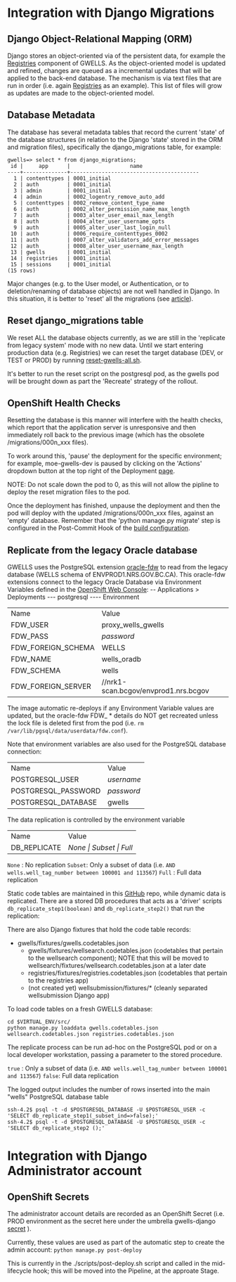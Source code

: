 # Integration with Django Migrations

## Django Object-Relational Mapping (ORM)
Django stores an object-oriented via of the persistent data, for example the [Registries](https://github.com/bcgov/gwells/blob/developer/registries/models.py) component of GWELLS.  As the object-oriented model is updated and refined, changes are queued as a incremental updates that will be applied to the back-end database.  The mechanism is via text files that are run in order (i.e. again [Registries](https://github.com/bcgov/gwells/tree/developer/registries/migrations) as an example).  This list of files will grow as updates are made to the object-oriented model.

## Database Metadata
The database has several metadata tables that record the current 'state' of the database structures (in relation to the Django 'state' stored in the ORM and migration files), specifically the django_migrations table, for example:
```
gwells=> select * from django_migrations;
 id |     app      |                   name
----+--------------+-----------------------------------------
  1 | contenttypes | 0001_initial
  2 | auth         | 0001_initial
  3 | admin        | 0001_initial
  4 | admin        | 0002_logentry_remove_auto_add
  5 | contenttypes | 0002_remove_content_type_name
  6 | auth         | 0002_alter_permission_name_max_length
  7 | auth         | 0003_alter_user_email_max_length
  8 | auth         | 0004_alter_user_username_opts
  9 | auth         | 0005_alter_user_last_login_null
 10 | auth         | 0006_require_contenttypes_0002
 11 | auth         | 0007_alter_validators_add_error_messages
 12 | auth         | 0008_alter_user_username_max_length
 13 | gwells       | 0001_initial
 14 | registries   | 0001_initial
 15 | sessions     | 0001_initial
(15 rows)
```

Major changes (e.g. to the User model, or Authentication, or to deletion/renaming of database objects) are not well handled in Django.  In this situation, it is better to 'reset' all the migrations (see [article](https://simpleisbetterthancomplex.com/tutorial/2016/07/26/how-to-reset-migrations.html)).

## Reset django_migrations table
We reset ALL the database objects currently, as we are still in the 'replicate from legacy system' mode with no new data.  Until we start entering production data (e.g. Registries) we can reset the target database (DEV, or TEST or PROD) by running [reset-gwells-all.sh](../../scripts/reset-gwells-all.sh).

It's better to run the reset script on the postgresql pod, as the gwells pod will be brought down as part the 'Recreate' strategy of the rollout.

## OpenShift Health Checks
Resetting the database is this manner will interfere with the health checks, which report that the application server is unresponsive and then immediately roll back to the previous image (which has the obsolete /migrations/000n_xxx files).

To work around this, 'pause' the deployment for the specific environment; for example, moe-gwells-dev is paused by clicking on the 'Actions' dropdown button at the top right of the Deployment [page](https://console.pathfinder.gov.bc.ca:8443/console/project/moe-gwells-dev/browse/dc/gwells?tab=history).  

NOTE: Do not scale down the pod to 0, as this will not allow the pipline to deploy the reset migration  files to the pod.

Once the deployment has finished, unpause the deployment and then the pod will deploy with the updated /migrations/000n_xxx files, against an 'empty' database.  Remember that the 'python manage.py migrate' step is configured in the Post-Commit Hook of the [build configuration](https://console.pathfinder.gov.bc.ca:8443/console/project/moe-gwells-tools/edit/builds/gwells-developer).



## Replicate from the legacy Oracle database

GWELLS uses the PostgreSQL extension [oracle-fdw](https://github.com/laurenz/oracle_fdw) to read from the
legacy database (WELLS schema of ENVPROD1.NRS.GOV.BC.CA).  This oracle-fdw extensions connect to the legacy Oracle Database via Environment Variables defined in the [OpenShift Web Console](https://console.pathfinder.gov.bc.ca:8443/console/):
-- Applications > Deployments
--- postgresql
---- Environment

<table>
<tr><td>Name</td><td>Value</td></tr>
<tr><td>FDW_USER</td><td>proxy_wells_gwells</td></tr>
<tr><td>FDW_PASS</td><td><i>password</i></td></tr>
<tr><td>FDW_FOREIGN_SCHEMA</td><td>WELLS</td></tr>
<tr><td>FDW_NAME</td><td>wells_oradb</td></tr>
<tr><td>FDW_SCHEMA</td><td>wells</td></tr>
<tr><td>FDW_FOREIGN_SERVER</td><td>//nrk1-scan.bcgov/envprod1.nrs.bcgov</td></tr>
</table>

The image automatic re-deploys if any Environment Variable values are updated, but the oracle-fdw FDW_ * details do NOT get recreated
unless the lock file is deleted first from the pod (i.e. `rm /var/lib/pgsql/data/userdata/fdw.conf`).

Note that environment variables are also used for the PostgreSQL database connection:
<table>
<tr><td>Name</td><td>Value</td></tr>
<tr><td>POSTGRESQL_USER</td><td><i>username</i></td></tr>
<tr><td>POSTGRESQL_PASSWORD</td><td><i>password</i></td></tr>
<tr><td>POSTGRESQL_DATABASE</td><td>gwells</td></tr>
</table>

The data replication is controlled by the environment variable<table>
<tr><td>Name</td><td>Value</td></tr>
<tr><td>DB_REPLICATE</td><td><i>None | Subset | Full</i></td></tr>
</table>

`None`  : No replication
`Subset`: Only a subset of data (i.e. `AND wells.well_tag_number between 100001 and 113567`)
`Full`  : Full data replication

Static code tables are maintained in this [GitHub](../../../tree/master/app/database/codetables) repo, while dynamic data is replicated.  There are a stored DB procedures that acts as a 'driver' scripts `db_replicate_step1(boolean)` and `db_replicate_step2()` that run the replication:

There are also Django fixtures that hold the code table records:
- gwells/fixtures/gwells.codetables.json
	- gwells/fixtures/wellsearch.codetables.json (codetables that pertain to the wellsearch component); NOTE that this will be moved to wellsearch/fixtures/wellsearch.codetables.json at a later date
	- registries/fixtures/registries.codetables.json (codetables that pertain to the registries app)
	- (not created yet) wellsubmission/fixtures/*  (cleanly separated wellsubmission Django app)

To load code tables on a fresh GWELLS database:
```
cd $VIRTUAL_ENV/src/
python manage.py loaddata gwells.codetables.json wellsearch.codetables.json registries.codetables.json

```

The replicate process can be run ad-hoc on the PostgreSQL pod or on a local developer workstation, passing a parameter to the stored procedure.

`true` : Only a subset of data (i.e. `AND wells.well_tag_number between 100001 and 113567`)
`false`: Full data replication

The logged output includes the number of rows inserted into the main "wells" PostgreSQL database table

```
ssh-4.2$ psql -t -d $POSTGRESQL_DATABASE -U $POSTGRESQL_USER -c 'SELECT db_replicate_step1(_subset_ind=>false);'
ssh-4.2$ psql -t -d $POSTGRESQL_DATABASE -U $POSTGRESQL_USER -c 'SELECT db_replicate_step2 ();'
```

# Integration with Django Administrator account

## OpenShift Secrets
The administrator account details are recorded as an OpenShift Secret (i.e. PROD environment as the secret here under the umbrella gwells-django [secret](https://console.pathfinder.gov.bc.ca:8443/console/project/moe-gwells-prod/browse/secrets/gwells-django) ).


Currently, these values are used as part of the automatic step to create the admin account:
`python manage.py post-deploy`

This is currently in the ./scripts/post-deploy.sh script and called in the mid-lifecycle hook; this will be moved into the Pipeline, at the approate Stage.
